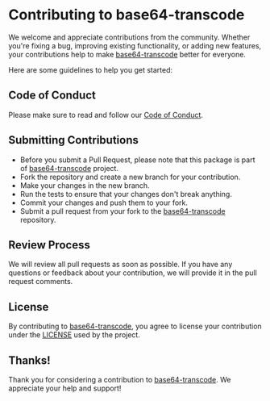 # Contributing to base64-transcode

We welcome and appreciate contributions from the community. Whether you're fixing a bug, improving
existing functionality, or adding new features, your contributions help to make
[base64-transcode](https://github.com/toviszsolt/base64-transcode) better for everyone.

Here are some guidelines to help you get started:

## Code of Conduct

Please make sure to read and follow our [Code of Conduct](CODE_OF_CONDUCT.md).

## Submitting Contributions

- Before you submit a Pull Request, please note that this package is part of
  [base64-transcode](https://github.com/toviszsolt/base64-transcode) project.
- Fork the repository and create a new branch for your contribution.
- Make your changes in the new branch.
- Run the tests to ensure that your changes don't break anything.
- Commit your changes and push them to your fork.
- Submit a pull request from your fork to the
  [base64-transcode](https://github.com/toviszsolt/base64-transcode) repository.

## Review Process

We will review all pull requests as soon as possible. If you have any questions or feedback about
your contribution, we will provide it in the pull request comments.

## License

By contributing to [base64-transcode](https://github.com/toviszsolt/base64-transcode), you agree to
license your contribution under the [LICENSE](LICENSE) used by the project.

## Thanks!

Thank you for considering a contribution to
[base64-transcode](https://github.com/toviszsolt/base64-transcode). We appreciate your help and
support!
